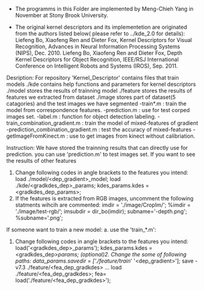 - The programms in this Folder are implemented by Meng-Chieh Yang in November at Stony Brook University.

- The original kernel descriptors and its implementetion are originated from the authors listed below( please refer to ../kde_2.0 for details):
Liefeng Bo, Xiaofeng Ren and Dieter Fox, Kernel Descriptors for Visual Recognition, Advances in Neural Information Processing Systems (NIPS), Dec. 2010.
Liefeng Bo, Xiaofeng Ren and Dieter Fox, Depth Kernel Descriptors for Object Recognition, IEEE/RSJ International Conference on Intelligent Robots and Systems (IROS), Sep. 2011.



Desription:
For repository 'Kernel_Descriptor' contains files that train models
./kde contains help functions and parameters for kernel descriptors
./model stores the results of trainning model
./feature stores the results of features we extracted from dataset
./image stores part of dataset(5 catagories) and the test images we have segmented
-train*.m  : train the model from correspondence features.
-prediction.m : use for test corped images set.
-label.m : function for object detection labeling.
-train_combination_gradient.m : train the model of mixed-features of gradient
-prediction_combination_gradient.m : test the accuracy of mixed-features
-getImageFromKinect.m : use to get images from kinect without calibriation.


Instruction:
We have stored the trainning results that can directly use for prediction.
you can use 'prediction.m' to test images set.
If you want to see the results of other features
1. Change following codes in angle brackets to the features you intend:
load ./model/<dep_gradient>_model;
load ./kde/<gradkdes_dep>_params;
kdes_params.kdes = <gradkdes_dep_params>;
2. If the features is extracted from RGB images, uncomment the following statments wihcih are commented:
imdir = './image/CropIm/';
%imdir = './image/test-rgb/‘;
imsubdir = dir_bo(imdir);
subname='-depth.png';
%subname='.png';


If someone want to train a new model:
a. use the 'train_*.m':
1. Change following codes in angle brackets to the features you intend:
load('<gradkdes_dep>_params');
kdes_params.kdes = <gradkdes_dep>_params;
(optional)2. Change the some of following paths:
data_params.savedir = ['./feature/train_' '<dep_gradient>'];
save -v7.3 ./feature/<fea_dep_gradkdes> ...
load ./feature/<fea_dep_gradkdes>;
fea= load('./feature/<fea_dep_gradkdes>');



